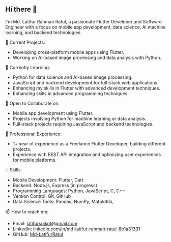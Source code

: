 ## Hi there 👋

I'm Md. Latifur Rahman Ratul, a passionate Flutter Developer and Software Engineer with a focus on mobile app development, data science, AI machine learning, and backend technologies.

🔭 Current Projects:
- Developing cross-platform mobile apps using Flutter.
- Working on AI-based image processing and data analysis with Python.

🌱 Currently Learning:
- Python for data science and AI-based image processing.
- JavaScript and backend development for full-stack web applications.
- Enhancing my skills in Flutter with advanced development techniques.
- Enhancing skills in advanced programming techniques

👯 Open to Collaborate on:
- Mobile app development using Flutter.
- Projects involving Python for machine learning or data analysis.
- Full-stack projects requiring JavaScript and backend technologies.

💼 Professional Experience:
- 1+ year of experience as a Freelance Flutter Developer, building different projects.
- Experience with REST API integration and optimizing user experiences for mobile platforms.

💡 Skills:
- Mobile Development: Flutter, Dart
- Backend: Node.js, Express (in progress)
- Programming Languages: Python, JavaScript, C, C++
- Version Control: Git, GitHub
- Data Science Tools: Pandas, NumPy, Matplotlib, 

📫 How to reach me:
- Email:  [latifursoikot@gmail.com](https://latifursoikot@gmail.com)
- LinkedIn:[ linkedin.com/in/md-latifur-rahman-ratul-8b1a31331](https://www.linkedin.com/in/md-latifur-rahman-ratul-8b1a31331/)
- GitHub: [Md-LatifurRatul](https://github.com/Md-LatifurRatul)



<!--
**Md-LatifurRatul/Md-LatifurRatul** is a ✨ _special_ ✨ repository because its `README.md` (this file) appears on your GitHub profile.

Here are some ideas to get you started:

- 🔭 I’m currently working on ...
- 🌱 I’m currently learning ...
- 👯 I’m looking to collaborate on ...
- 🤔 I’m looking for help with ...
- 💬 Ask me about ...
- 📫 How to reach me: ...
- 😄 Pronouns: ...
- ⚡ Fun fact: ...
-->
